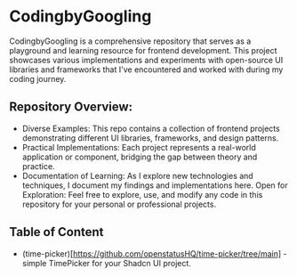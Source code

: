 # CodingbyGoogling

CodingbyGoogling is a comprehensive repository that serves as a playground and learning resource for frontend development. This project showcases various implementations and experiments with open-source UI libraries and frameworks that I've encountered and worked with during my coding journey.

## Repository Overview:
- Diverse Examples: This repo contains a collection of frontend projects demonstrating different UI libraries, frameworks, and design patterns.
- Practical Implementations: Each project represents a real-world application or component, bridging the gap between theory and practice.
- Documentation of Learning: As I explore new technologies and techniques, I document my findings and implementations here.
Open for Exploration: Feel free to explore, use, and modify any code in this repository for your personal or professional projects.

## Table of Content

- (time-picker)[https://github.com/openstatusHQ/time-picker/tree/main] - simple TimePicker for your Shadcn UI project.
